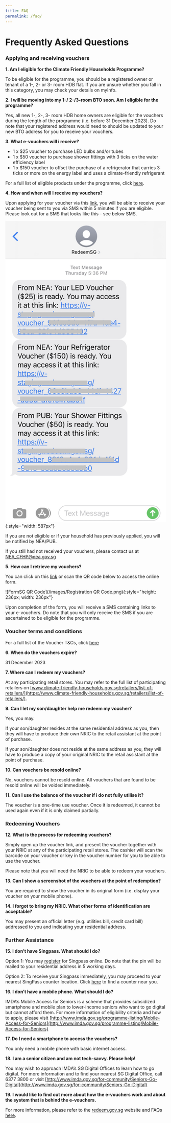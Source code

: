 ```yaml
---
title: FAQ
permalink: /faq/
---
```


# Frequently Asked Questions

### Applying and receiving vouchers

**1. Am I eligible for the Climate Friendly Households Programme?**

To be eligible for the programme, you should be a registered owner or tenant of a 1-, 2- or 3- room HDB flat. If you are unsure whether you fall in this category, you may check your details on myInfo.


**2.	I will be moving into my 1-/ 2-/3-room BTO soon. Am I eligible for the programme?**

Yes, all new 1-, 2-, 3- room HDB home owners are eligible for the vouchers during the length of the programme (i.e. before 31 December 2023). Do note that your registered address would need to should be updated to your new BTO address for you to receive your vouchers.


**3.	What e-vouchers will i receive?**

- 1 x $25 voucher to purchase LED bulbs and/or tubes
- 1 x $50 voucher to purchase shower fittings with 3 ticks on the water efficiency label
- 1 x $150 voucher to offset the purchase of a refrigerator that carries 3 ticks or more on the energy label and uses a climate-friendly refrigerant

For a full list of eligible products under the programme, click [here](https://www.climate-friendly-households.gov.sg/retailers/eligible-products/).


**4.	How and when will I receive my vouchers?**

Upon applying for your voucher via this [link](https://go.gov.sg/register-cfhp-vouchers), you will be able to receive your voucher being sent to you via SMS within 5 minutes if you are eligible. Please look out for a SMS that looks like this  - see below SMS. 

![vouchersms](/images/Step4-receive-vouchers.png){:style="width: 587px"}

If you are not eligible or if your household has previously applied, you will be notified by NEA/PUB. 

If you still had not received your vouchers, please contact us at <NEA_CFHP@nea.gov.sg>


**5.	How can I retrieve my vouchers?**

You can click on this [link](https://go.gov.sg/register-cfhp-vouchers) or scan the QR code below to access the online form. 

![FormSG QR Code](/images/Registration QR Code.png){:style="height: 236px; width: 236px"}

Upon completion of the form, you will receive a SMS containing links to your e-vouchers. Do note that you will only receive the SMS if you are ascertained to be eligible for the programme.


### Voucher terms and conditions

For a full list of the Voucher T&Cs, click [here](https://www.climate-friendly-households.gov.sg/voucher-tc/)

**6.	When do the vouchers expire?**

31 December 2023


**7.	Where can I redeem my vouchers?**

At any participating retail stores. You may refer to the full list of participating retailers on [www.climate-friendly-households.gov.sg/retailers/list-of-retailers/](https://www.climate-friendly-households.gov.sg/retailers/list-of-retailers/).


**9.	Can I let my son/daughter help me redeem my voucher?**

Yes, you may.

If your son/daughter resides at the same residential address as you, then they will have to produce their own NRIC to the retail assistant at the point of purchase.

If your son/daughter does not reside at the same address as you, they will have to produce a copy of your original NRIC to the retail assistant at the point of purchase.


**10.	Can vouchers be resold online?**

No, vouchers cannot be resold online. All vouchers that are found to be resold online will be voided immediately. 


**11.	Can I use the balance of the voucher if i do not fully utilise it?**

The voucher is a one-time use voucher. Once it is redeemed, it cannot be used again even if it is only claimed partially.


### Redeeming Vouchers

**12.	What is the process for redeeming vouchers?**

Simply open up the voucher link, and present the voucher together with your NRIC at any of the participating retail stores. The cashier will scan the barcode on your voucher or key in the voucher number for you to be able to use the voucher. 

Please note that you will need the NRIC to be able to redeem your vouchers. 


**13.	Can I show a screenshot of the vouchers at the point of redemption?**

You are required to show the voucher in its original form (i.e. display your voucher on your mobile phone).


**14.	I forgot to bring my NRIC. What other forms of identification are acceptable?**

You may present an official letter (e.g. utilities bill, credit card bill) addressed to you and indicating your residential address.


### Further Assistance

**15.	I don’t have Singpass. What should I do?**

Option 1: You may [register](https://www.singpass.gov.sg/) for Singpass online. Do note that the pin will be mailed to your residential address in 5 working days.

Option 2: To receive your Singpass immediately, you may proceed to your nearest SingPass counter location. Click [here](https://www.singpass.gov.sg/singpass/common/counter) to find a counter near you.


**16.	I don’t have a mobile phone. What should I do?**

IMDA’s Mobile Access for Seniors is a scheme that provides subsidized smartphone and mobile plan to lower-income seniors who want to go digital but cannot afford them. For more information of eligibility criteria and how to apply, please visit [http://www.imda.gov.sg/programme-listing/Mobile-Access-for-Seniors](http://www.imda.gov.sg/programme-listing/Mobile-Access-for-Seniors)


**17.	Do I need a smartphone to access the vouchers?**

You only need a mobile phone with basic internet access.


**18.	I am a senior citizen and am not tech-savvy. Please help!**

You may wish to approach IMDA’s SG Digital Offices to learn how to go digital. For more information and to find your nearest SG Digital Office, call 6377 3800 or visit [http://www.imda.gov.sg/for-community/Seniors-Go-Digital](http://www.imda.gov.sg/for-community/Seniors-Go-Digital)


**19.	I would like to find out more about how the e-vouchers work and about the system that is behind the e-vouchers.**

For more information, please refer to the [redeem.gov.sg](https://redeem.gov.sg/) website and FAQs [here](https://redeem.gov.sg/general-faq.html). 
